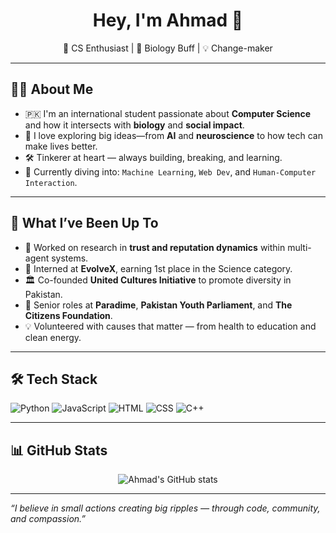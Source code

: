 <h1 align="center">Hey, I'm Ahmad 👋</h1>

<p align="center">
  🧠 CS Enthusiast | 🔬 Biology Buff | 💡 Change-maker
</p>

---

## 👨‍💻 About Me

- 🇵🇰 I'm an international student passionate about **Computer Science** and how it intersects with **biology** and **social impact**.
- 💭 I love exploring big ideas—from **AI** and **neuroscience** to how tech can make lives better.
- 🛠️ Tinkerer at heart — always building, breaking, and learning.
- 🌱 Currently diving into: `Machine Learning`, `Web Dev`, and `Human-Computer Interaction`.

---

## 🧪 What I’ve Been Up To

- 🔬 Worked on research in **trust and reputation dynamics** within multi-agent systems.
- 🚀 Interned at **EvolveX**, earning 1st place in the Science category.
- 🏛️ Co-founded **United Cultures Initiative** to promote diversity in Pakistan.
- 🎯 Senior roles at **Paradime**, **Pakistan Youth Parliament**, and **The Citizens Foundation**.
- 💡 Volunteered with causes that matter — from health to education and clean energy.

---

## 🛠️ Tech Stack

![Python](https://img.shields.io/badge/Python-3776AB?style=for-the-badge&logo=python&logoColor=white)
![JavaScript](https://img.shields.io/badge/JavaScript-F7DF1E?style=for-the-badge&logo=javascript&logoColor=black)
![HTML](https://img.shields.io/badge/HTML-E34F26?style=for-the-badge&logo=html5&logoColor=white)
![CSS](https://img.shields.io/badge/CSS-1572B6?style=for-the-badge&logo=css3&logoColor=white)
![C++](https://img.shields.io/badge/C++-00599C?style=for-the-badge&logo=cplusplus&logoColor=white)

---

## 📊 GitHub Stats

<p align="center">
  <img src="https://github-readme-stats.vercel.app/api?username=IamBroki&show_icons=true&theme=tokyonight" alt="Ahmad's GitHub stats" />
</p>

---

_“I believe in small actions creating big ripples — through code, community, and compassion.”_

